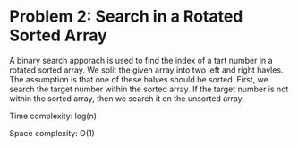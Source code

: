 Problem 2: Search in a Rotated Sorted Array
==============================================

A binary search apporach is used to find the index of a tart number in a rotated sorted array. We split the given array into two left and right havles. The assumption is that one of these halves should be sorted. First, we search the target number within the sorted array. If the target number is not within the sorted array, then we search it on the unsorted array.

Time complexity: log(n)

Space complexity: O(1)

